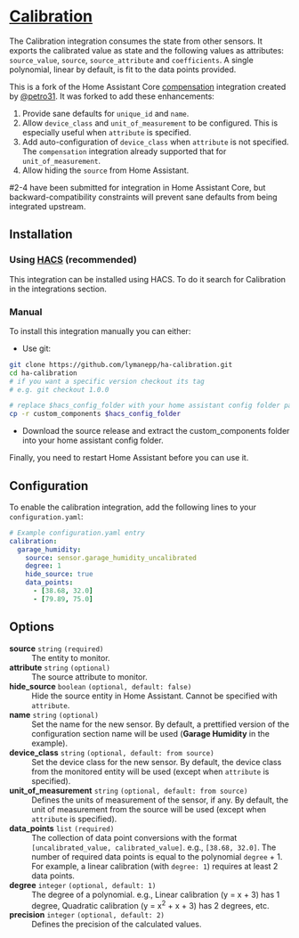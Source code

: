 # [Calibration](https://github.com/lymanepp/ha-calibration)

The Calibration integration consumes the state from other sensors. It exports the calibrated value as state and the following values as attributes: `source_value`, `source`, `source_attribute` and `coefficients`.  A single polynomial, linear by default, is fit to the data points provided.

This is a fork of the Home Assistant Core [compensation](https://www.home-assistant.io/integrations/compensation/) integration created by [@petro31](https://github.com/petro31). It was forked to add these enhancements:
1. Provide sane defaults for `unique_id` and `name`.
2. Allow `device_class` and `unit_of_measurement` to be configured. This is especially useful when `attribute` is specified.
3. Add auto-configuration of `device_class` when `attribute` is not specified. The `compensation` integration already supported that for `unit_of_measurement`.
4. Allow hiding the `source` from Home Assistant.

#2-4 have been submitted for integration in Home Assistant Core, but backward-compatibility constraints will prevent sane defaults from being integrated upstream.

## Installation

### Using [HACS](https://hacs.xyz/) (recommended)

This integration can be installed using HACS. To do it search for Calibration in the integrations section.

### Manual

To install this integration manually you can either:

* Use git:

```sh
git clone https://github.com/lymanepp/ha-calibration.git
cd ha-calibration
# if you want a specific version checkout its tag
# e.g. git checkout 1.0.0

# replace $hacs_config_folder with your home assistant config folder path
cp -r custom_components $hacs_config_folder
```

* Download the source release and extract the custom_components folder into your home assistant config folder.

Finally, you need to restart Home Assistant before you can use it.

## Configuration

To enable the calibration integration, add the following lines to your `configuration.yaml`:

```yaml
# Example configuration.yaml entry
calibration:
  garage_humidity:
    source: sensor.garage_humidity_uncalibrated
    degree: 1
    hide_source: true
    data_points:
      - [38.68, 32.0]
      - [79.89, 75.0]
```

## Options

<dl>
  <dt><strong>source</strong> <code>string</code> <code>(required)</code></dt>
  <dd>The entity to monitor.</dd>

  <dt><strong>attribute</strong> <code>string</code> <code>(optional)</code></dt>
  <dd>The source attribute to monitor.</dd>

  <dt><strong>hide_source</strong> <code>boolean</code> <code>(optional, default: false)</code></dt>
  <dd>Hide the source entity in Home Assistant. Cannot be specified with <code>attribute</code>.</dd>

  <dt><strong>name</strong> <code>string</code> <code>(optional)</code></dt>
  <dd>Set the name for the new sensor. By default, a prettified version of the configuration section name will be used (<strong>Garage Humidity</strong> in the example).</dd>

  <dt><strong>device_class</strong> <code>string</code> <code>(optional, default: from source)</code></dt>
  <dd>Set the device class for the new sensor. By default, the device class from the monitored entity will be used (except when <code>attribute</code> is specified).</dd>

  <dt><strong>unit_of_measurement</strong> <code>string</code> <code>(optional, default: from source)</code></dt>
  <dd>Defines the units of measurement of the sensor, if any. By default, the unit of measurement from the source will be used (except when <code>attribute</code> is specified).</dd>

  <dt><strong>data_points</strong> <code>list</code> <code>(required)</code></dt>
  <dd>The collection of data point conversions with the format <code>[uncalibrated_value, calibrated_value]</code>.  e.g., <code>[38.68, 32.0]</code>. The number of required data points is equal to the polynomial <code>degree</code> + 1. For example, a linear calibration (with <code>degree: 1</code>) requires at least 2 data points.</dd>

  <dt><strong>degree</strong> <code>integer</code> <code>(optional, default: 1)</code></dt>
  <dd>The degree of a polynomial. e.g., Linear calibration (y = x + 3) has 1 degree, Quadratic calibration (y = x<sup>2</sup> + x + 3) has 2 degrees, etc.</dd>

  <dt><strong>precision</strong> <code>integer</code> <code>(optional, default: 2)</code></dt>
  <dd>Defines the precision of the calculated values.</dd>
</dl>
